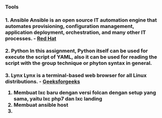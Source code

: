 <h3>Tools<h3>
1. Ansible
Ansible is an open source IT automation engine that automates provisioning, configuration management, application deployment, orchestration, and many other IT processes. -
<a href="https://www.redhat.com/en/topics/automation/learning-ansible-tutorial">Red Hat</a>
<br>
<br>
2. Python
In this assignment, Python itself can be used for execute the script of YAML, also it can be used for reading the script with the group technique or phyton syntax in general.
<br>
<br>
3. Lynx 
Lynx is a terminal-based web browser for all Linux distributions. -
<a href="https://www.geeksforgeeks.org/using-lynx-to-browse-the-web-from-the-linux-terminal/">Geeksforgeeks</a>
<ol>
  <li>Membuat lxc baru dengan versi folcan dengan setup yang sama, yaitu lxc php7 dan lxc landing</li>
  <li>Membuat ansible host</li>
  <li></li>
</ol>
